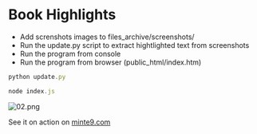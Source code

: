 # Book Highlights

- Add screnshots images to files_archive/screenshots/
- Run the update.py script to extract hightlighted text from screenshots
- Run the program from console
- Run the program from browser (public_html/index.htm)

~~~js
python update.py
~~~

~~~js
node index.js
~~~

![02.png](https://www.minte9.com/lib/images/github/book-highlights/highlight_02.png)


See it on action on [minte9.com](https://www.minte9.com)
